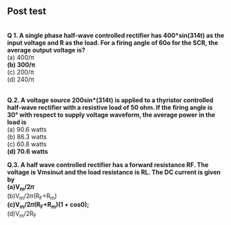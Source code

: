 ## Post test

<br>
<b>Q 1. A single phase half-wave controlled rectifier has 400*sin(314t) as the input voltage and R as the load. For a firing angle of 60o for the SCR, the average output voltage is?</b><br>
(a)	400/π<br>
<b>(b)	300/π<br></b>
(c)	200/π<br>
(d)	240/π<br><br>

<b>Q.2. A voltage source 200sin*(314t) is applied to a thyristor controlled half-wave rectifier with a resistive load of 50 ohm. If the firing angle is 30° with respect to supply voltage waveform, the average power in the load is</b><br>
(a)	90.6 watts<br>
(b)	86.3 watts<br>
(c)	60.8 watts<br>
<b>(d)	70.6 watts<br></b>


<b>Q.3. A half wave controlled rectifier has a forward resistance RF. The voltage is Vmsinωt and the load resistance is RL. The DC current is given by<br>
(a)V<sub>m</sub>/2&#120587;</b><br>
(b)V<sub>m</sub>/2&#120587;(R<sub>F</sub>+R<sub>m</sub>)<br>
<b>(c)V<sub>m</sub>/2&#120587;(R<sub>F</sub>+R<sub>m</sub>)(1 + cos0);</b>         
(d)V<sub>m</sub>/2R<sub>F</sub><br>


